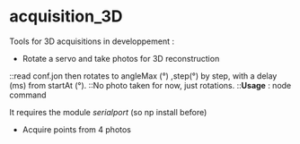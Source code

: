 # acquisition_3D

Tools for 3D acquisitions in developpement : 
  * Rotate a servo and take photos for 3D reconstruction
  
  ::read conf.jon then rotates to angleMax (°) ,step(°) by step, with a delay (ms) from startAt (°).
  ::No photo taken for now, just rotations.
  ::**Usage** : node command

It requires the module *serialport* (so np install  before)
  
  * Acquire points from 4 photos 


